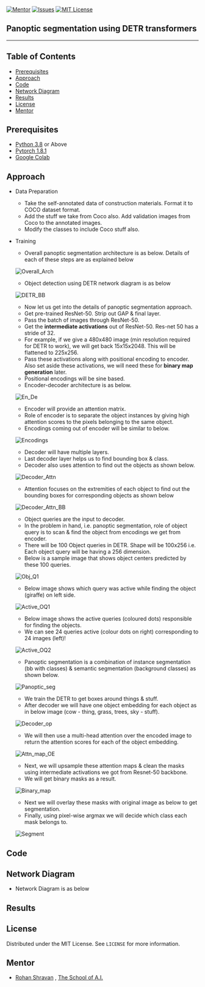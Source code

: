 <!-- PROJECT SHIELDS -->
<!--
*** I'm using markdown "reference style" links for readability.
*** Reference links are enclosed in brackets [ ] instead of parentheses ( ).
*** See the bottom of this document for the declaration of the reference variables
*** for contributors-url, forks-url, etc. This is an optional, concise syntax you may use.
*** https://www.markdownguide.org/basic-syntax/#reference-style-links
-->
[![Mentor][mentor-shield]][mentor-url]
[![Issues][issues-shield]][issues-url]
[![MIT License][license-shield]][license-url]

## Panoptic segmentation using DETR transformers
________

<!-- TABLE OF CONTENTS -->
## Table of Contents

* [Prerequisites](#prerequisites)
* [Approach](#Approach)
* [Code](#Code)
* [Network Diagram](#Network-Diagram)
* [Results](#Results)
* [License](#license)
* [Mentor](#mentor)

## Prerequisites

* [Python 3.8](https://www.python.org/downloads/) or Above
* [Pytorch 1.8.1](https://pytorch.org/)  
* [Google Colab](https://colab.research.google.com/)

<!-- Approach -->
## Approach

-  Data Preparation
    - Take the self-annotated data of construction materials. Format it to COCO dataset format.
    - Add the stuff we take from Coco also. Add validation images from Coco to the annotated images.
    - Modify the classes to include Coco stuff also.
- Training
    - Overall panoptic segmentation architecture is as below. Details of each of these steps are as explained below

    ![Overall_Arch](https://github.com/anilbhatt1/Panoptic_Segmentation_DETR/blob/master/Readme_Images/Overall_Panoptic_Arch.jpg)

    - Object detection using DETR network diagram is as below

    ![DETR_BB](https://github.com/anilbhatt1/Panoptic_Segmentation_DETR/blob/master/Readme_Images/DETR_BB_Architecture.png)
    
    - Now let us get into the details of panoptic segmentation approach.
    - Get pre-trained ResNet-50. Strip out GAP & final layer.
    - Pass the batch of images through ResNet-50.
    - Get the **intermediate activations** out of ResNet-50. Res-net 50 has a stride of 32. 
    - For example, if we give a 480x480 image (min resolution required for DETR to work), we will get back 15x15x2048. This will be flattened to 225x256.
    - Pass these activations along with positional encoding to encoder. Also set aside these activations, we will need these for **binary map generation** later.
    - Positional encodings will be sine based.
    - Encoder-decoder architecture is as below.
    
    ![En_De](https://github.com/anilbhatt1/Panoptic_Segmentation_DETR/blob/master/Readme_Images/DETR_BB_Encoder_Decoder_Architecture.png)

    - Encoder will provide an attention matrix.
    - Role of encoder is to separate the object instances by giving high attention scores to the pixels belonging to the same object. 
    - Encodings coming out of encoder will be similar to below.
    
    ![Encodings](https://github.com/anilbhatt1/Panoptic_Segmentation_DETR/blob/master/Readme_Images/Object_query_Results.png)
    
    - Decoder will have multiple layers. 
    - Last decoder layer helps us to find bounding box & class.
    - Decoder also uses attention to find out the objects as shown below. 
    
    ![Decoder_Attn](https://github.com/anilbhatt1/Panoptic_Segmentation_DETR/blob/master/Readme_Images/Decoder_Attn_Mpa.png)
    
    - Attention focuses on the extremities of each object to find out the bounding boxes for corresponding objects as shown below

    ![Decoder_Attn_BB](https://github.com/anilbhatt1/Panoptic_Segmentation_DETR/blob/master/Readme_Images/Decoder_Attn_BB.png)
    
    - Object queries are the input to decoder. 
    - In the problem in hand, i.e. panoptic segmentation, role of object query is to scan & find the object from encodings we get from encoder.
    - There will be 100 Object queries in DETR. Shape will be 100x256 i.e. Each object query will be having a 256 dimension.
    - Below is a sample image that shows object centers predicted by these 100 queries.
    
    ![Obj_Q1](https://github.com/anilbhatt1/Panoptic_Segmentation_DETR/blob/master/Readme_Images/Object_query_preds.png)
    
    - Below image shows which query was active while finding the object (giraffe) on left side.
    
    ![Active_OQ1](https://github.com/anilbhatt1/Panoptic_Segmentation_DETR/blob/master/Readme_Images/Active_oq_1giraffe.png)
    
    - Below image shows the active queries (coloured dots) responsible for finding the objects. 
    - We can see 24 queries active (colour dots on right) corresponding to 24 images (left)!

    ![Active_OQ2](https://github.com/anilbhatt1/Panoptic_Segmentation_DETR/blob/master/Readme_Images/Active_oqs_multi_giraffe.png)
    
    - Panoptic segmentation is a combination of instance segmentation (bb with classes) & semantic segmentation (background classes) as shown below.
    
    ![Panoptic_seg](https://github.com/anilbhatt1/Panoptic_Segmentation_DETR/blob/master/Readme_Images/Panoptic_Segm.png)
    
    - We train the DETR to get boxes around things & stuff.
    - After decoder we will have one object embedding for each object as in below image (cow - thing, grass, trees, sky - stuff).
    
    ![Decoder_op](https://github.com/anilbhatt1/Panoptic_Segmentation_DETR/blob/master/Readme_Images/Decoder_Op.png)
    
    - We will then use a multi-head attention over the encoded image to return the attention scores for each of the object embedding.
    
    ![Attn_map_OE](https://github.com/anilbhatt1/Panoptic_Segmentation_DETR/blob/master/Readme_Images/Attention_map_OE.png)
    
    - Next, we will upsample these attention maps & clean the masks using intermediate activations we got from Resnet-50 backbone. 
    - We will get binary masks as a result.
    
    ![Binary_map](https://github.com/anilbhatt1/Panoptic_Segmentation_DETR/blob/master/Readme_Images/Binary_Mask_Creation.png)
    
    - Next we will overlay these masks with original image as below to get segmentation. 
    - Finally, using pixel-wise argmax we will decide which class each mask belongs to.
    
    ![Segment](https://github.com/anilbhatt1/Panoptic_Segmentation_DETR/blob/master/Readme_Images/Overlay.png)

<!-- Code -->
## Code

<!-- Network-Diagram-->
## Network Diagram
- Network Diagram is as below

<!-- Results -->
## Results

<!-- LICENSE -->
## License

Distributed under the MIT License. See `LICENSE` for more information.

<!-- MENTOR -->
## Mentor

* [Rohan Shravan](https://www.linkedin.com/in/rohanshravan/) , [The School of A.I.](https://theschoolof.ai/)

<!-- MARKDOWN LINKS & IMAGES -->
<!-- https://www.markdownguide.org/basic-syntax/#reference-style-links -->
[mentor-shield]: https://img.shields.io/badge/Mentor-mentor-yellowgreen
[mentor-url]: https://www.linkedin.com/in/rohanshravan/
[forks-shield]: https://img.shields.io/github/forks/othneildrew/Best-README-Template.svg?style=flat-square
[forks-url]: https://github.com/othneildrew/Best-README-Template/network/members
[stars-shield]: https://img.shields.io/github/stars/othneildrew/Best-README-Template.svg?style=flat-square
[stars-url]: https://github.com/othneildrew/Best-README-Template/stargazers
[issues-shield]: https://img.shields.io/github/issues/othneildrew/Best-README-Template.svg?style=flat-square
[issues-url]: https://github.com/othneildrew/Best-README-Template/issues
[license-shield]: https://img.shields.io/github/license/othneildrew/Best-README-Template.svg?style=flat-square
[license-url]: https://github.com/anilbhatt1/Deep_Learning_EVA4_Phase2/blob/master/LICENSE.txt
[linkedin-shield]: https://img.shields.io/badge/-LinkedIn-black.svg?style=flat-square&logo=linkedin&colorB=555




